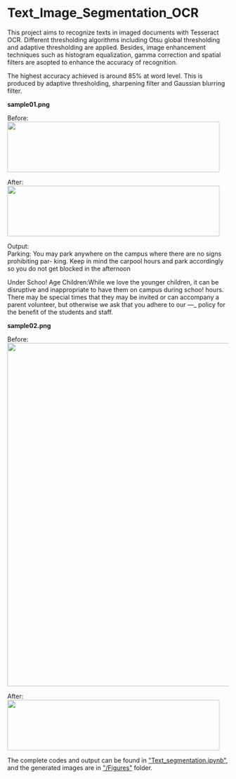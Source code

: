 # Text_Image_Segmentation_OCR
This project aims to recognize texts in imaged documents with Tesseract OCR. Different thresholding algorithms including Otsu global thresholding and adaptive thresholding are applied. Besides, image enhancement techniques such as histogram equalization, gamma correction and spatial filters are asopted to enhance the accuracy of recognition.  

The highest accuracy achieved is around 85% at word level. This is produced by adaptive thresholding, sharpening filter and Gaussian blurring filter.  

__sample01.png__  

Before:  
<img src = "https://github.com/StephanieMussi/Text_Image_Segmentation_OCR/blob/main/sample01.png" width = 483 height = 115>  

After:  
<img src = "https://github.com/StephanieMussi/Text_Image_Segmentation_OCR/blob/main/Figures/sample01_at.png" width = 483 height = 115>  

Output:  
Parking: You may park anywhere on the campus where there are no signs prohibiting par- king. Keep in mind the carpool hours and park accordingly so you do not get blocked in the afternoon  

Under Schoo! Age Children:While we love the younger children, it can be disruptive and inappropriate to have them on campus during schoo! hours. There may be special times that they may be invited or can accompany a parent volunteer, but otherwise we ask that you adhere to our —_ policy for the benefit of the students and staff.  


__sample02.png__  

Before:  
<img src = "https://github.com/StephanieMussi/Text_Image_Segmentation_OCR/blob/main/sample02.png" width = 589 height = 782>  

After:  
<img src = "https://github.com/StephanieMussi/Text_Image_Segmentation_OCR/blob/main/Figures/sample02_at.png" width = 483 height = 115>  

The complete codes and output can be found in ["Text_segmentation.ipynb"](https://github.com/StephanieMussi/Text_Image_Segmentation_OCR/blob/main/Text_Segmentation.ipynb), and the generated images are in ["/Figures"](https://github.com/StephanieMussi/Text_Image_Segmentation_OCR/tree/main/Figures) folder.  

